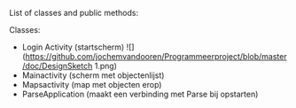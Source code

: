 List of classes and public methods:

Classes:
- Login Activity (startscherm)
![](https://github.com/jochemvandooren/Programmeerproject/blob/master/doc/DesignSketch 1.png)
- Mainactivity (scherm met objectenlijst)
- Mapsactivity (map met objecten erop)
- ParseApplication (maakt een verbinding met Parse bij opstarten)



